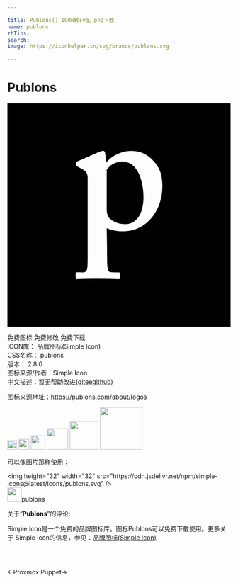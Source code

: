 ```yaml
---

title: Publons() ICON转svg、png下载
name: publons
zhTips: 
search: 
image: https://iconhelper.cn/svg/brands/publons.svg

---
```


# Publons  <small style="font-size: 60%;font-weight: 100"></small>

<div id="svg" class="svg-wrap">
<svg role="img" xmlns="http://www.w3.org/2000/svg" viewBox="0 0 24 24"><title>Publons icon</title><path d="M0 0v24h24V0zm10.34 5.1c.083.014.114.096.156.158.054.354.1.71.154 1.065.157-.162.31-.328.49-.464.867-.666 2.05-.94 3.11-.63.72.21 1.315.72 1.756 1.316.187.263.348.547.45.855.198.582.225 1.206.198 1.815-.053 1.12-.433 2.244-1.169 3.103a4.029 4.029 0 01-2.616 1.41 4.418 4.418 0 01-2.188-.317c.019 1.01.032 2.018.038 3.028.021.465-.021.938.087 1.396.031.14.123.292.28.308.302.036.608.013.912.02.057 0 .13.037.126.101.004.186.009.373-.004.56-.046.092-.17.07-.255.072a44.358 44.358 0 00-4.437 0l-.07-.056c-.004-.22-.063-.467.034-.671.3-.035.606.02.904-.032.191-.048.268-.26.295-.434.04-.32.027-.642.042-.963V8.348c0-.156.006-.31-.008-.465a.888.888 0 00-.34-.656c-.203-.158-.438-.265-.662-.388-.082-.052-.181-.097-.229-.187a.985.985 0 01.008-.337c.056-.066.144-.086.219-.122.73-.315 1.456-.636 2.185-.952.17-.068.346-.144.533-.144zm1.99 1.146c-.053 0-.104 0-.156.013a2.12 2.12 0 00-1.493.86c.005 1.44 0 2.88.003 4.32.005.327.073.676.302.924.524.512 1.302.692 2.014.593.577-.096 1.037-.538 1.279-1.054.344-.736.395-1.571.335-2.371-.053-.655-.181-1.312-.449-1.915-.184-.407-.442-.793-.811-1.054a1.717 1.717 0 00-1.024-.313z"/></svg>
</div>
<detail full-name='publons'></detail>

<div class="detail-page">
<p>
<span><span class="badge-success badge">免费图标</span> <span class="badge-success badge">免费修改</span>  <span class="badge-success badge">免费下载</span> </span>
<br/>
<span>
ICON库：
<span class="badge-secondary badge">品牌图标(Simple Icon)</span> 
</span>
<br/>
<span>
CSS名称：
<span class="badge-secondary badge">publons</span> 
</span>

<br/>
<span>
版本：
<span class="badge-secondary badge">2.8.0</span> 
</span>
<br/>
<span>图标来源/作者：<span class="badge-light badge">Simple Icon</span></span> 
<br/>
<span class="zh-detail">中文描述：暂无<span class="help-link"><span>帮助改进</span>(<a href="https://gitee.com/liuwave/icon-helper/edit/master/json/brands/publons.json" target="_blank" rel="noopener noreferrer">gitee</a><a href="https://github.com/liuwave/icon-helper/edit/master/json/brands/publons.json" target="_blank" rel="noopener noreferrer">github</a></span>)</span><br/>
</p>
</div><div class="description description alert alert-light"><p>图标来源地址：<a href="https://publons.com/about/logos" target="_blank" rel="noopener noreferrer">https://publons.com/about/logos</a></p></div>
<div class="alert alert-dark">
<img height="21" width="21" src="https://cdn.jsdelivr.net/npm/simple-icons@latest/icons/publons.svg" />
<img height="24" width="24" src="https://cdn.jsdelivr.net/npm/simple-icons@latest/icons/publons.svg" />
<img height="32" width="32" src="https://cdn.jsdelivr.net/npm/simple-icons@latest/icons/publons.svg" />
<img height="48" width="48" src="https://cdn.jsdelivr.net/npm/simple-icons@latest/icons/publons.svg" />
<img height="64" width="64" src="https://cdn.jsdelivr.net/npm/simple-icons@latest/icons/publons.svg" />
<img height="96" width="96" src="https://cdn.jsdelivr.net/npm/simple-icons@latest/icons/publons.svg" />

</div>
<div>
  <p>可以像图片那样使用：    
  </p>
  <div class="alert alert-primary" style="font-size: 14px">
    &lt;img height="32" width="32" src="https://cdn.jsdelivr.net/npm/simple-icons@latest/icons/publons.svg" /&gt;
    <copy-btn content='<img height="32" width="32" src="https://cdn.jsdelivr.net/npm/simple-icons@latest/icons/publons.svg" />'></copy-btn>
  </div>
  <div class="alert alert-secondary">
    <img height="32" width="32" src="https://cdn.jsdelivr.net/npm/simple-icons@latest/icons/publons.svg" />publons
    <copy-btn content="publons" btn-title="复制图标名称"></copy-btn>
  </div>
</div>
<div class="icon-detail__container">
<p>关于“<b>Publons</b>”的评论:</p>
</div>
<Vssue title="关于“Publons”的评论" />
<div><p>Simple Icon是一个免费的品牌图标库。图标Publons可以免费下载使用。更多关于  Simple Icon的信息，参见：<a target="_blank" href="https://iconhelper.cn/brands.html">品牌图标(Simple Icon)</a>
</p></div>


<div style="padding:2rem 0 " class="page-nav"><p class="inner"><span class="prev">←<router-link to="/icon/proxmox.html">Proxmox</router-link></span> <span class="next"><router-link to="/icon/puppet.html">Puppet</router-link>→</span></p></div>
